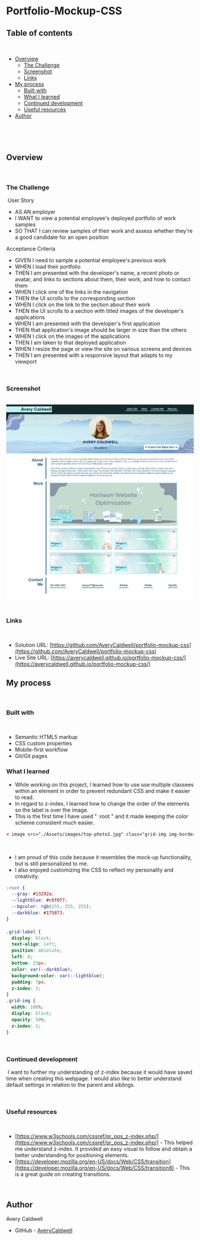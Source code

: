 # Portfolio-Mockup-CSS

## Table of contents
​
- [Overview](#overview)
  - [The Challenge](#the-challenge)
  - [Screenshot](#screenshot)
  - [Links](#links)
- [My process](#my-process)
  - [Built with](#built-with)
  - [What I learned](#what-i-learned)
  - [Continued development](#continued-development)
  - [Useful resources](#useful-resources)
- [Author](#author)

​

​
## Overview
​
### **The Challenge**

​
User Story

- AS AN employer
- I WANT to view a potential employee's deployed portfolio of work samples
- SO THAT I can review samples of their work and assess whether they're a good candidate for an open position


Acceptance Criteria

- GIVEN I need to sample a potential employee's previous work
- WHEN I load their portfolio
- THEN I am presented with the developer's name, a recent photo or avatar, and links to sections about them, their work, and how to contact them
- WHEN I click one of the links in the navigation
- THEN the UI scrolls to the corresponding section
- WHEN I click on the link to the section about their work
- THEN the UI scrolls to a section with titled images of the developer's applications
- WHEN I am presented with the developer's first application
- THEN that application's image should be larger in size than the others
- WHEN I click on the images of the applications
- THEN I am taken to that deployed application
- WHEN I resize the page or view the site on various screens and devices
- THEN I am presented with a responsive layout that adapts to my viewport


​
### Screenshot
​
![](./readme-assets/solution.png)
​
​
### Links
​
- Solution URL: [https://github.com/AveryCaldwell/portfolio-mockup-css](https://github.com/AveryCaldwell/portfolio-mockup-css)
- Live Site URL: [https://averycaldwell.github.io/portfolio-mockup-css/](https://averycaldwell.github.io/portfolio-mockup-css/)
​
## My process
​
### Built with
​
- Semantic HTML5 markup
- CSS custom properties
- Mobile-first workflow
- Git/Git pages
​
​
​
### What I learned

 - While working on this project, I learned how to use use multiple classees within an element in order to prevent redundant CSS and make it easier to read.
 - In regard to z-index, I learned how to change the order of the elements so the label is over the image.
 - This is the first time I have used " :root " and it made keeping the color scheme consistent much easier.

```html
< image src="./Assets/images/top-photo1.jpg" class="grid-img img-border" alt="project 1" />
```
​
 - I am proud of this code because it resembles the mock-up functionality, but is still personalized to me. 
 - I also enjoyed customizing the CSS to reflect my personality and creativity. 


```css
:root {
  --gray: #13292a;
  --lightblue: #c0f0f7;
  --bgcolor: rgb(255, 255, 255);
  --darkblue: #175873;
}

.grid-label {
  display: block;
  text-align: left;
  position: absolute;
  left: 0;
  bottom: 15px;
  color: var(--darkblue);
  background-color: var(--lightblue);
  padding: 7px;
  z-index: 2;
}
.grid-img {
  width: 100%;
  display: block;
  opacity: 50%;
  z-index: 1;
}
```


​
### Continued development
​
I want to further my understanding of z-index because it would have saved time when creating this webpage. I would also like to better understand default settings in relation to the parent and siblings.


​
### Useful resources
​
- [https://www.w3schools.com/cssref/pr_pos_z-index.php/](https://www.w3schools.com/cssref/pr_pos_z-index.php/) - This helped me understand z-index. It provided an easy visual to follow and obtain a better understanding for positioning elements. 
- [https://developer.mozilla.org/en-US/docs/Web/CSS/transition](https://developer.mozilla.org/en-US/docs/Web/CSS/transition8) - This is a great guide on creating transitions.
​

​
## Author
  Avery Caldwell
- GitHub - [AveryCaldwell](https://github.com/AveryCaldwell)
​
​
